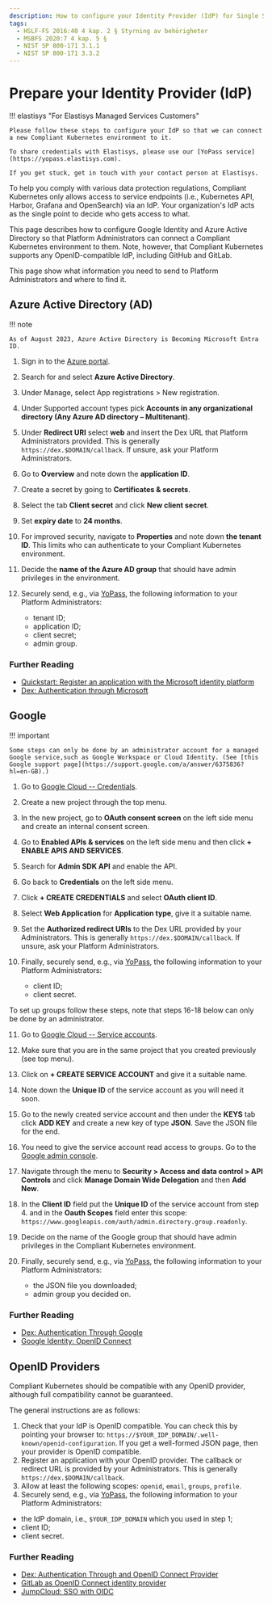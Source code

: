 ```yaml
---
description: How to configure your Identity Provider (IdP) for Single Sign-on (SSO) use in Compliant Kubernetes
tags:
  - HSLF-FS 2016:40 4 kap. 2 § Styrning av behörigheter
  - MSBFS 2020:7 4 kap. 5 §
  - NIST SP 800-171 3.1.1
  - NIST SP 800-171 3.3.2
---
```


# Prepare your Identity Provider (IdP)

!!! elastisys "For Elastisys Managed Services Customers"

    Please follow these steps to configure your IdP so that we can connect a new Compliant Kubernetes environment to it.

    To share credentials with Elastisys, please use our [YoPass service](https://yopass.elastisys.com).

    If you get stuck, get in touch with your contact person at Elastisys.

To help you comply with various data protection regulations, Compliant Kubernetes only allows access to service endpoints (i.e., Kubernetes API, Harbor, Grafana and OpenSearch) via an IdP.
Your organization's IdP acts as the single point to decide who gets access to what.

This page describes how to configure Google Identity and Azure Active Directory so that Platform Administrators can connect a Compliant Kubernetes environment to them.
Note, however, that Compliant Kubernetes supports any OpenID-compatible IdP, including GitHub and GitLab.

This page show what information you need to send to Platform Administrators and where to find it.

## Azure Active Directory (AD)

!!! note

    As of August 2023, Azure Active Directory is Becoming Microsoft Entra ID.

1. Sign in to the [Azure portal](https://learn.microsoft.com/en-us/azure/active-directory/develop/quickstart-register-app).
1. Search for and select **Azure Active Directory**.
1. Under Manage, select App registrations > New registration.
1. Under Supported account types pick **Accounts in any organizational directory (Any Azure AD directory – Multitenant)**.
1. Under **Redirect URI** select **web** and insert the Dex URL that Platform Administrators provided. This is generally `https://dex.$DOMAIN/callback`.
    If unsure, ask your Platform Administrators.
1. Go to **Overview** and note down the **application ID**.
1. Create a secret by going to **Certificates & secrets**.
1. Select the tab **Client secret** and click **New client secret**.
1. Set **expiry date** to **24 months**.
1. For improved security, navigate to **Properties** and note down **the tenant ID**. This limits who can authenticate to your Compliant Kubernetes environment.
1. Decide the **name of the Azure AD group** that should have admin privileges in the environment.
1. Securely send, e.g., via [YoPass](https://yopass.elastisys.com), the following information to your Platform Administrators:
    <!-- markdownlint-enable ol-prefix -->
    <!-- markdownlint-enable list-marker-space -->

    - tenant ID;
    - application ID;
    - client secret;
    - admin group.

### Further Reading

- [Quickstart: Register an application with the Microsoft identity platform](https://learn.microsoft.com/en-us/azure/active-directory/develop/quickstart-register-app)
- [Dex: Authentication through Microsoft](https://dexidp.io/docs/connectors/microsoft/)

## Google

!!! important

    Some steps can only be done by an administrator account for a managed Google service,such as Google Workspace or Cloud Identity. (See [this Google support page](https://support.google.com/a/answer/6375836?hl=en-GB).)

1. Go to [Google Cloud -- Credentials](https://console.cloud.google.com/apis/credentials).
1. Create a new project through the top menu.
1. In the new project, go to **OAuth consent screen** on the left side menu and create an internal consent screen.
1. Go to **Enabled APIs & services** on the left side menu and then click **+ ENABLE APIS AND SERVICES**.
1. Search for **Admin SDK API** and enable the API.
1. Go back to **Credentials** on the left side menu.
1. Click **+ CREATE CREDENTIALS** and select **OAuth client ID**.
1. Select **Web Application** for **Application type**, give it a suitable name.
1. Set the **Authorized redirect URIs** to the Dex URL provided by your Administrators.
    This is generally `https://dex.$DOMAIN/callback`.
    If unsure, ask your Platform Administrators.
1. Finally, securely send, e.g., via [YoPass](https://yopass.elastisys.com), the following information to your Platform Administrators:

    - client ID;
    - client secret.

To set up groups follow these steps, note that steps 16-18 below can only be done by an administrator.

<!-- The sane_lists Markdown extension will make sure the list starts from 11. -->
<!-- markdownlint-disable ol-prefix -->
<!-- markdownlint-disable list-marker-space -->

11. Go to [Google Cloud -- Service accounts](https://console.cloud.google.com/iam-admin/serviceaccounts?orgonly=true).
12. Make sure that you are in the same project that you created previously (see top menu).
13. Click on **+ CREATE SERVICE ACCOUNT** and give it a suitable name.
14. Note down the **Unique ID** of the service account as you will need it soon.
15. Go to the newly created service account and then under the **KEYS** tab click **ADD KEY** and create a new key of type **JSON**. Save the JSON file for the end.
16. You need to give the service account read access to groups. Go to the [Google admin console](https://admin.google.com).
17. Navigate through the menu to **Security > Access and data control > API Controls** and click **Manage Domain Wide Delegation** and then **Add New**.
18. In the **Client ID** field put the **Unique ID** of the service account from step 4. and in the **Oauth Scopes** field enter this scope: `https://www.googleapis.com/auth/admin.directory.group.readonly`.
19. Decide on the name of the Google group that should have admin privileges in the Compliant Kubernetes environment.
20. Finally, securely send, e.g., via [YoPass](https://yopass.elastisys.com), the following information to your Platform Administrators:
    <!-- markdownlint-enable ol-prefix -->
    <!-- markdownlint-enable list-marker-space -->

    - the JSON file you downloaded;
    - admin group you decided on.

### Further Reading

- [Dex: Authentication Through Google](https://dexidp.io/docs/connectors/google/)
- [Google Identity: OpenID Connect](https://developers.google.com/identity/openid-connect/openid-connect)

## OpenID Providers

Compliant Kubernetes should be compatible with any OpenID provider, although full compatibility cannot be guaranteed.

The general instructions are as follows:

1. Check that your IdP is OpenID compatible. You can check this by pointing your browser to: `https://$YOUR_IDP_DOMAIN/.well-known/openid-configuration`. If you get a well-formed JSON page, then your provider is OpenID compatible.
1. Register an application with your OpenID provider. The callback or redirect URL is provided by your Administrators.
    This is generally `https://dex.$DOMAIN/callback`.
1. Allow at least the following scopes: `openid`, `email`, `groups`, `profile`.
1. Securely send, e.g., via [YoPass](https://yopass.elastisys.com), the following information to your Platform Administrators:

- the IdP domain, i.e., `$YOUR_IDP_DOMAIN` which you used in step 1;
- client ID;
- client secret.

### Further Reading

- [Dex: Authentication Through and OpenID Connect Provider](https://dexidp.io/docs/connectors/oidc/)
- [GitLab as OpenID Connect identity provider](https://docs.gitlab.com/ee/integration/openid_connect_provider.html)
- [JumpCloud: SSO with OIDC](https://jumpcloud.com/support/sso-with-oidc)
